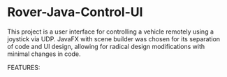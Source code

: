 Rover-Java-Control-UI
=====================

This project is a user interface for controlling a vehicle remotely using a joystick via UDP.  JavaFX with scene builder was chosen for its separation of code and UI design, allowing for radical design modifications with minimal changes in code.

FEATURES:

